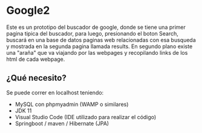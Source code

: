 # Google2
Este es un prototipo del buscador de google, donde se tiene una primer pagina tipica del buscador, para luego, presionando el boton Search, buscará en una base de datos paginas web relacionadas con esa busqueda y mostrada en la segunda pagina llamada results. En segundo plano existe una "araña" que va viajando por las webpages y recopilando links de los html de cada webpage.

## ¿Qué necesito?
Se puede correr en localhost teniendo:

- MySQL con phpmyadmin (WAMP o similares)
- JDK 11
- Visual Studio Code (IDE utilizado para realizar el código)
- Springboot / maven / Hibernate (JPA)
